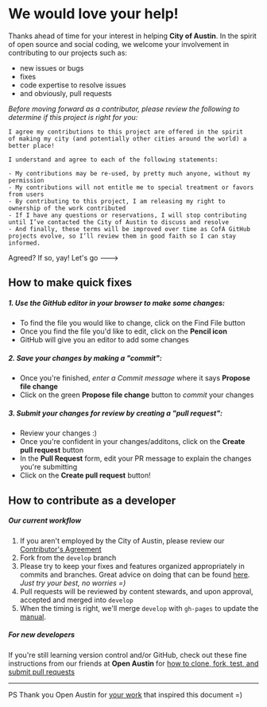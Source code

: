 # We would love your help!

Thanks ahead of time for your interest in helping **City of Austin**. In the spirit of open source and social coding, we welcome your involvement in contributing to our projects such as:

- new issues or bugs
- fixes
- code expertise to resolve issues
- and obviously, pull requests  

*Before moving forward as a contributor, please review the following to determine if this project is right for you:*

```
I agree my contributions to this project are offered in the spirit 
of making my city (and potentially other cities around the world) a better place!

I understand and agree to each of the following statements:

- My contributions may be re-used, by pretty much anyone, without my permission
- My contributions will not entitle me to special treatment or favors from users
- By contributing to this project, I am releasing my right to ownership of the work contributed
- If I have any questions or reservations, I will stop contributing until I’ve contacted the City of Austin to discuss and resolve
- And finally, these terms will be improved over time as CofA GitHub projects evolve, so I’ll review them in good faith so I can stay informed.
```

Agreed? If so, yay! Let's go --->


## How to make quick fixes

##### 1. Use the GitHub editor in your browser to make some changes: 
- To find the file you would like to change, click on the Find File button
- Once you find the file you'd like to edit, click on the **Pencil icon**
- GitHub will give you an editor to add some changes

##### 2. Save your changes by making a "commit":
- Once you're finished, *enter a Commit message* where it says **Propose file change** 
- Click on the green **Propose file change** button to *commit* your changes

##### 3. Submit your changes for review by creating a "pull request":
- Review your changes :)
- Once you're confident in your changes/additons, click on the **Create pull request** button
- In the **Pull Request** form, edit your PR message to explain the changes you're submitting
- Click on the **Create pull request** button!


## How to contribute as a developer

##### Our current workflow

1. If you aren't employed by the City of Austin, please review our [Contributor's Agreement](https://www.clahub.com/agreements/cityofaustin/open-data-manual)
2. Fork from the `develop` branch
3. Please try to keep your fixes and features organized appropriately in commits and branches. Great advice on doing that can be found [here](http://nvie.com/posts/a-successful-git-branching-model/). *Just try your best, no worries =)*
4. Pull requests will be reviewed by content stewards, and upon approval, accepted and merged into `develop`
5. When the timing is right, we'll merge `develop` with `gh-pages` to update the [manual](http://opendata.rocks).


##### For new developers 

If you're still learning version control and/or GitHub, check out these fine instructions from our friends at **Open Austin** for [how to clone, fork, test, and submit pull requests](https://github.com/open-austin/open-austin.github.io/blob/master/CONTRIBUTING.md#the-developer-route)


***

PS Thank you Open Austin for [your work](https://github.com/open-austin/open-austin.github.io/blob/master/CONTRIBUTING.md) that inspired this document =)

